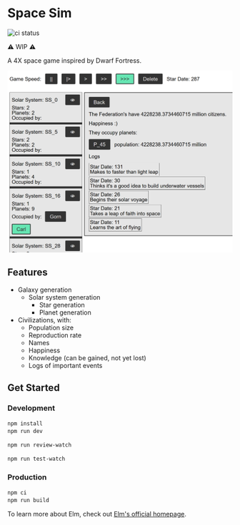 # Space Sim

![ci status](https://github.com/wolfadex/space-sim/actions/workflows/ci.yml/badge.svg)

⚠️ WIP ⚠️

A 4X space game inspired by Dwarf Fortress.

<img src="./Screenshot 2022-01-17.png" />

## Features

- Galaxy generation
  - Solar system generation
    - Star generation
    - Planet generation
- Civilizations, with:
  - Population size
  - Reproduction rate
  - Names
  - Happiness
  - Knowledge (can be gained, not yet lost)
  - Logs of important events

## Get Started

### Development

```bash
npm install
npm run dev
```

```bash
npm run review-watch
```

```bash
npm run test-watch
```

### Production

```bash
npm ci
npm run build
```

To learn more about Elm, check out [Elm's official homepage](https://elm-lang.org/).
